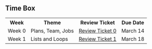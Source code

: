 ## Time Box

<table>
   <tr>
     <th>Week</th>
     <th>Theme</th>
     <th>Review Ticket</th>
     <th>Due Date</th>
    </tr>
  
  <tr>
    <td>Week 0</td>
    <td>Plans, Team, Jobs</td>
    <td><a href="https://github.com/KoolKidKai/KolinPersonalGithub/issues/1">Review Ticket 0
    <td>March 14</td>
   
   <tr>
      <td>Week 1</td>
      <td>Lists and Loops</td>
      <td><a href="">Review Ticket 1
      <td>March 18</td>
